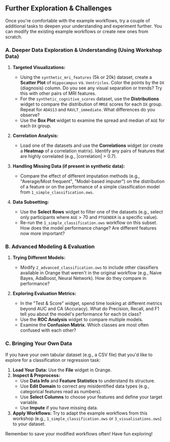 ## Further Exploration & Challenges

Once you're comfortable with the example workflows, try a couple of additional tasks to deepen your understanding and experiment further. You can modify the existing example workflows or create new ones from scratch.

### A. Deeper Data Exploration & Understanding (Using Workshop Data)

1.  **Targeted Visualizations:**
    * Using the `synthetic_mri_features` (5k or 20k) dataset, create a **Scatter Plot** of `Hippocampus` vs. `Ventricles`. Color the points by the `DX` (diagnosis) column. Do you see any visual separation or trends? Try this with other pairs of MRI features.
    * For the `synthetic_cognitive_scores` dataset, use the **Distributions** widget to compare the distribution of `MMSE` scores for each `DX` group. Repeat for `ADAS13` and `RAVLT_immediate`. What differences do you observe?
    * Use the **Box Plot** widget to examine the spread and median of `AGE` for each `DX` group.

2.  **Correlation Analysis:**
    * Load one of the datasets and use the **Correlations** widget (or create a **Heatmap** of a correlation matrix). Identify any pairs of features that are highly correlated (e.g., |correlation| > 0.7).

3.  **Handling Missing Data (if present in synthetic data):**
    * Compare the effect of different imputation methods (e.g., "Average/Most frequent", "Model-based imputer") on the distribution of a feature or on the performance of a simple classification model from `1_simple_classification.ows`.

4.  **Data Subsetting:**
    * Use the **Select Rows** widget to filter one of the datasets (e.g., select only participants where `AGE` > 70 and `PTGENDER` is a specific value).
    * Re-run the `1_simple_classification.ows` workflow on this subset. How does the model performance change? Are different features now more important?

### B. Advanced Modeling & Evaluation

1.  **Trying Different Models:**
    * Modify `2_advanced_classification.ows` to include other classifiers available in Orange that weren't in the original workflow (e.g., Naive Bayes, AdaBoost, Neural Network). How do they compare in performance?

2.  **Exploring Evaluation Metrics:**
    * In the "Test & Score" widget, spend time looking at different metrics beyond AUC and CA (Accuracy). What do Precision, Recall, and F1 tell you about the model's performance for each `DX` class?
    * Use the **ROC Analysis** widget to compare multiple models. 
    * Examine the **Confusion Matrix**. Which classes are most often confused with each other?

### C. Bringing Your Own Data

If you have your own tabular dataset (e.g., a CSV file) that you'd like to explore for a classification or regression task:

1.  **Load Your Data:** Use the **File** widget in Orange.
2.  **Inspect & Preprocess:**
    * Use **Data Info** and **Feature Statistics** to understand its structure.
    * Use **Edit Domain** to correct any misidentified data types (e.g., categorical features read as numbers).
    * Use **Select Columns** to choose your features and define your target variable.
    * Use **Impute** if you have missing data.
3.  **Apply Workflows:** Try to adapt the example workflows from this workshop (e.g., `1_simple_classification.ows` or `3_visualisations.ows`) to your dataset.

Remember to save your modified workflows often! Have fun exploring!

